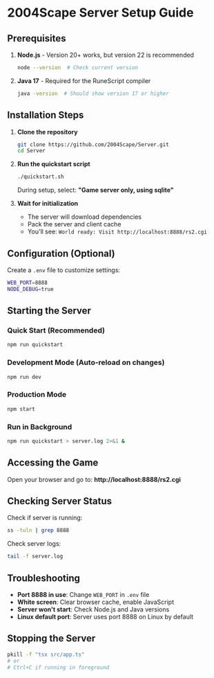 # 2004Scape Server Setup Guide

## Prerequisites

1. **Node.js** - Version 20+ works, but version 22 is recommended
   ```bash
   node --version  # Check current version
   ```

2. **Java 17** - Required for the RuneScript compiler
   ```bash
   java -version  # Should show version 17 or higher
   ```

## Installation Steps

1. **Clone the repository**
   ```bash
   git clone https://github.com/2004Scape/Server.git
   cd Server
   ```

2. **Run the quickstart script**
   ```bash
   ./quickstart.sh
   ```
   
   During setup, select: **"Game server only, using sqlite"**

3. **Wait for initialization**
   - The server will download dependencies
   - Pack the server and client cache
   - You'll see: `World ready: Visit http://localhost:8888/rs2.cgi`

## Configuration (Optional)

Create a `.env` file to customize settings:
```bash
WEB_PORT=8888
NODE_DEBUG=true
```

## Starting the Server

### Quick Start (Recommended)
```bash
npm run quickstart
```

### Development Mode (Auto-reload on changes)
```bash
npm run dev
```

### Production Mode
```bash
npm start
```

### Run in Background
```bash
npm run quickstart > server.log 2>&1 &
```

## Accessing the Game

Open your browser and go to:
**http://localhost:8888/rs2.cgi**

## Checking Server Status

Check if server is running:
```bash
ss -tuln | grep 8888
```

Check server logs:
```bash
tail -f server.log
```

## Troubleshooting

- **Port 8888 in use**: Change `WEB_PORT` in `.env` file
- **White screen**: Clear browser cache, enable JavaScript
- **Server won't start**: Check Node.js and Java versions
- **Linux default port**: Server uses port 8888 on Linux by default

## Stopping the Server

```bash
pkill -f "tsx src/app.ts"
# or
# Ctrl+C if running in foreground
```
